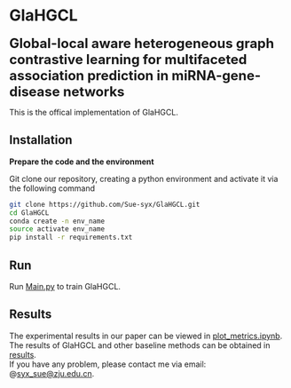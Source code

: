 # GlaHGCL

<font size='5'>**Global-local aware heterogeneous graph contrastive learning for multifaceted association prediction in miRNA-gene-disease networks**</font>

This is the offical implementation of GlaHGCL.

## Installation

**Prepare the code and the environment**

Git clone our repository, creating a python environment and activate it via the following command

```bash
git clone https://github.com/Sue-syx/GlaHGCL.git
cd GlaHGCL
conda create -n env_name
source activate env_name   
pip install -r requirements.txt
```

## Run

Run [Main.py](Main.py) to train GlaHGCL.

## Results

The experimental results in our paper can be viewed in [plot_metrics.ipynb](plot_metrics.ipynb). \
The results of GlaHGCL and other baseline methods can be obtained in [results](results/).  \
If you have any problem, please contact me via email: @syx_sue@zju.edu.cn.
